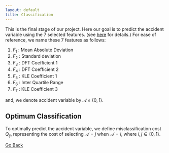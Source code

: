 ```yaml
---
layout: default
title: Classification
---
```


This is the final stage of our project. Here our goal is to predict the accident variable using the 7 selected features. (see [here](./feat_select.html) for details.) For ease of reference, we name these 7 features as follows:

1. $F_1$ : Mean Absolute Deviation                                                    
2. $F_2$ : Standard deviation               
3. $F_3$ : DFT Coefficient 1                 
4. $F_4$ : DFT Coefficient 2
5. $F_5$ : KLE Coefficient 1
6. $F_6$ : Inter Quartile Range
7. $F_7$ : KLE Coefficient 3

and, we denote accident variable by $\mathcal{A}\in \{0,1\}$.

## Optimum Classification

To optimally predict the accident variable, we define misclassification cost $Q_{ij}$, representing the cost of selecting $\mathcal{A} =j$ when $\mathcal{A}=i$, where $i,j \in \{0,1\}$.



[Go Back](../)
